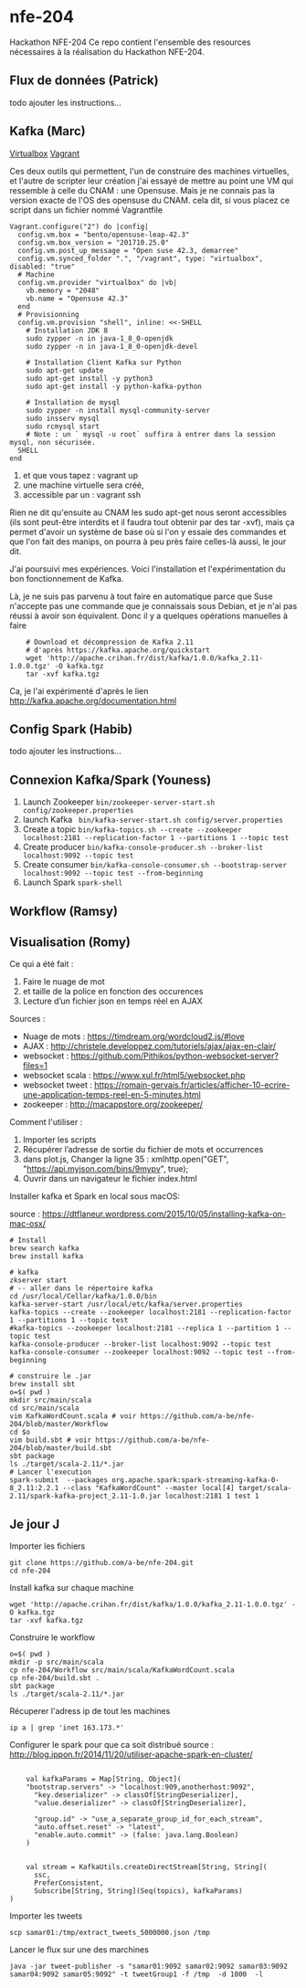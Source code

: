 # nfe-204
Hackathon NFE-204
Ce repo contient l'ensemble des resources nécessaires à la réalisation du Hackathon NFE-204.

## Flux de données (Patrick)

todo ajouter les instructions...

## Kafka (Marc)


[Virtualbox](https://www.virtualbox.org/wiki/Downloads)
[Vagrant](https://www.vagrantup.com/downloads.html)

Ces deux outils qui permettent, l'un de construire des machines virtuelles, et l'autre de scripter leur création
j'ai essayé de mettre au point une VM qui ressemble à celle du CNAM : une Opensuse.
Mais je ne connais pas la version exacte de l'OS des opensuse du CNAM.
cela dit, si vous placez ce script dans un fichier nommé Vagrantfile

```
Vagrant.configure("2") do |config|
  config.vm.box = "bento/opensuse-leap-42.3"
  config.vm.box_version = "201710.25.0"  
  config.vm.post_up_message = "Open suse 42.3, demarree"
  config.vm.synced_folder ".", "/vagrant", type: "virtualbox", disabled: "true"
  # Machine
  config.vm.provider "virtualbox" do |vb|
    vb.memory = "2048"
    vb.name = "Opensuse 42.3"
  end
  # Provisionning 
  config.vm.provision "shell", inline: <<-SHELL
    # Installation JDK 8
    sudo zypper -n in java-1_8_0-openjdk
    sudo zypper -n in java-1_8_0-openjdk-devel
    
    # Installation Client Kafka sur Python
    sudo apt-get update    
    sudo apt-get install -y python3
    sudo apt-get install -y python-kafka-python
    
    # Installation de mysql
    sudo zypper -n install mysql-community-server
    sudo insserv mysql
    sudo rcmysql start
    # Note : un ` mysql -u root` suffira à entrer dans la session mysql, non sécurisée.
  SHELL
end
```

1. et que vous tapez : vagrant up
1. une machine virtuelle sera créé,
1. accessible par un : vagrant ssh

Rien ne dit qu'ensuite au CNAM les sudo apt-get nous seront accessibles (ils sont peut-être interdits et il faudra tout obtenir par des tar -xvf),
mais ça permet d'avoir un système de base où si l'on y essaie des commandes et que l'on fait des manips,
on pourra à peu près faire celles-là aussi, le jour dit.

J'ai poursuivi mes expériences.
Voici l'installation et l'expérimentation du bon fonctionnement de Kafka.

Là, je ne suis pas parvenu à tout faire en automatique parce que Suse n'accepte pas une commande que je connaissais sous Debian, et je n'ai pas réussi à avoir son équivalent.
Donc il y a quelques opérations manuelles à faire

```
    # Download et décompression de Kafka 2.11
    # d'après https://kafka.apache.org/quickstart
    wget 'http://apache.crihan.fr/dist/kafka/1.0.0/kafka_2.11-1.0.0.tgz' -O kafka.tgz
    tar -xvf kafka.tgz
```
Ca, je l'ai expérimenté d'après le lien
http://kafka.apache.org/documentation.html


## Config Spark (Habib)

todo ajouter les instructions...

## Connexion Kafka/Spark (Youness)

1. Launch Zookeeper
```bin/zookeeper-server-start.sh config/zookeeper.properties```
1. launch Kafka
``` bin/kafka-server-start.sh config/server.properties```
1. Create a topic
```bin/kafka-topics.sh --create --zookeeper localhost:2181 --replication-factor 1 --partitions 1 --topic test```
1. Create producer
```bin/kafka-console-producer.sh --broker-list localhost:9092 --topic test```
1. Create consumer
```bin/kafka-console-consumer.sh --bootstrap-server localhost:9092 --topic test --from-beginning```
1. Launch Spark
```spark-shell```

## Workflow (Ramsy)

## Visualisation (Romy)

Ce qui a été fait :

1. Faire le nuage de mot 
1. et taille de la police en fonction des occurences
1. Lecture d’un fichier json en temps réel en AJAX

Sources :

* Nuage de mots : https://timdream.org/wordcloud2.js/#love
* AJAX : http://christele.developpez.com/tutoriels/ajax/ajax-en-clair/
* websocket : https://github.com/Pithikos/python-websocket-server?files=1
* websocket scala : https://www.xul.fr/html5/websocket.php
* websocket tweet : https://romain-gervais.fr/articles/afficher-10-ecrire-une-application-temps-reel-en-5-minutes.html
* zookeeper : http://macappstore.org/zookeeper/

Comment l'utiliser : 

1. Importer les scripts  
1. Récupérer l’adresse de sortie du fichier de mots et occurrences
1. dans plot.js, Changer la ligne 35 : xmlhttp.open("GET", "https://api.myjson.com/bins/9mypv", true);
1. Ouvrir dans un navigateur le fichier index.html

Installer kafka et Spark en local sous macOS:

source : https://dtflaneur.wordpress.com/2015/10/05/installing-kafka-on-mac-osx/

```
# Install 
brew search kafka
brew install kafka

# kafka 
zkserver start
# -- aller dans le répertoire kafka
cd /usr/local/Cellar/kafka/1.0.0/bin
kafka-server-start /usr/local/etc/kafka/server.properties
kafka-topics --create --zookeeper localhost:2181 --replication-factor 1 --partitions 1 --topic test
#kafka-topics --zookeeper localhost:2181 --replica 1 --partition 1 --topic test
kafka-console-producer --broker-list localhost:9092 --topic test
kafka-console-consumer --zookeeper localhost:9092 --topic test --from-beginning

# construire le .jar
brew install sbt
o=$( pwd )
mkdir src/main/scala
cd src/main/scala
vim KafkaWordCount.scala # voir https://github.com/a-be/nfe-204/blob/master/Workflow
cd $o
vim build.sbt # voir https://github.com/a-be/nfe-204/blob/master/build.sbt
sbt package
ls ./target/scala-2.11/*.jar
# Lancer l'execution
spark-submit  --packages org.apache.spark:spark-streaming-kafka-0-8_2.11:2.2.1 --class "KafkaWordCount" --master local[4] target/scala-2.11/spark-kafka-project_2.11-1.0.jar localhost:2181 1 test 1

```


## Je jour J

Importer les fichiers

```
git clone https://github.com/a-be/nfe-204.git
cd nfe-204
```

Install kafka sur chaque machine

```
wget 'http://apache.crihan.fr/dist/kafka/1.0.0/kafka_2.11-1.0.0.tgz' -O kafka.tgz
tar -xvf kafka.tgz
```

Construire le workflow

```
o=$( pwd )
mkdir -p src/main/scala
cp nfe-204/Workflow src/main/scala/KafkaWordCount.scala
cp nfe-204/build.sbt .
sbt package
ls ./target/scala-2.11/*.jar
```

Récuperer l'adress ip de tout les machines
```
ip a | grep 'inet 163.173.*'
```


Configurer le spark pour que ca soit distribué
source : http://blog.ippon.fr/2014/11/20/utiliser-apache-spark-en-cluster/

```

    val kafkaParams = Map[String, Object](
	"bootstrap.servers" -> "localhost:909,anotherhost:9092",
      "key.deserializer" -> classOf[StringDeserializer],
      "value.deserializer" -> classOf[StringDeserializer],

      "group.id" -> "use_a_separate_group_id_for_each_stream",
      "auto.offset.reset" -> "latest",
      "enable.auto.commit" -> (false: java.lang.Boolean)
    )


    val stream = KafkaUtils.createDirectStream[String, String](
      ssc,
      PreferConsistent,
      Subscribe[String, String](Seq(topics), kafkaParams)
)
```


Importer les tweets
```
scp samar01:/tmp/extract_tweets_5000000.json /tmp
```

Lancer le flux sur une des marchines
```
java -jar tweet-publisher -s "samar01:9092 samar02:9092 samar03:9092 samar04:9092 samar05:9092" -t tweetGroup1 -f /tmp  -d 1000  -l 
```
